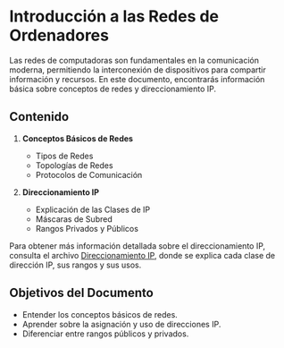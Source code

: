 # Introducción a las Redes de Ordenadores
Las redes de computadoras son fundamentales en la comunicación moderna, permitiendo la interconexión de dispositivos para compartir información y recursos. En este documento, encontrarás información básica sobre conceptos de redes y direccionamiento IP.

## Contenido
1. **Conceptos Básicos de Redes**
    - Tipos de Redes
    - Topologías de Redes
    - Protocolos de Comunicación

2. **Direccionamiento IP**
    - Explicación de las Clases de IP
    - Máscaras de Subred
    - Rangos Privados y Públicos

Para obtener más información detallada sobre el direccionamiento IP, consulta el archivo [Direccionamiento IP](direccionamiento_ip.md), donde se explica cada clase de dirección IP, sus rangos y sus usos.

## Objetivos del Documento
- Entender los conceptos básicos de redes.
- Aprender sobre la asignación y uso de direcciones IP.
- Diferenciar entre rangos públicos y privados.